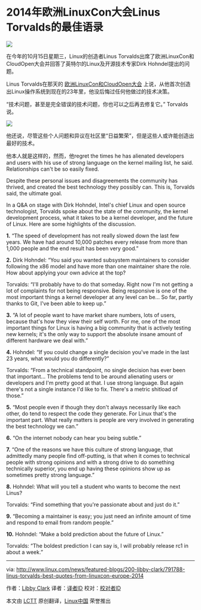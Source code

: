 2014年欧洲LinuxCon大会Linus Torvalds的最佳语录
================================================================================
![](http://www.linux.com/images/stories/41373/Linus-Dirk-2014.jpg)

在今年的10月15日星期三，Linux的创造者Linus Torvalds出席了欧洲LinuxCon和CloudOpen大会并回答了英特尔的Linux及开源技术专家Dirk Hohndel提出的问题。

Linus Torvalds在那天的 [欧洲LinuxCon和CloudOpen大会][1] 上说，从他首次创造出Linux操作系统到现在的23年里，他没后悔过任何他做过的技术决策。

“技术问题，甚至是完全错误的技术问题，你也可以之后再去修复它。” Torvalds说。

![](http://www.linux.com/images/stories/41373/Linus-Torvalds-2014.jpg)

他还说，尽管这些个人问题和异议在社区里“日益繁荣”，但是这些人或许能创造出最好的技术。

他本人就是这样的，然而，他regret the times he has alienated developers and users with his use of strong language on the kernel mailing list, he said. Relationships can't be so easily fixed.

Despite these personal issues and disagreements the community has thrived, and created the best technology they possibly can. This is, Torvalds said, the ultimate goal.

In a Q&A on stage with Dirk Hohndel, Intel's chief Linux and open source technologist, Torvalds spoke about the state of the community, the kernel development process, what it takes to be a kernel developer, and the future of Linux. Here are some highlights of the discussion.

**1.** “The speed of development has not really slowed down the last few years. We have had around 10,000 patches every release from more than 1,000 people and the end result has been very good.”

**2.** Dirk Hohndel: “You said you wanted subsystem maintainers to consider following the x86 model and have more than one maintainer share the role. How about applying your own advice at the top?

Torvalds: “I'll probably have to do that someday. Right now I'm not getting a lot of complaints for not being responsive. Being responsive is one of the most important things a kernel developer at any level can be... So far, partly thanks to Git, I've been able to keep up.”

**3.** “A lot of people want to have market share numbers, lots of users, because that's how they view their self worth. For me, one of the most important things for Linux is having a big community that is actively testing new kernels; it's the only way to support the absolute insane amount of different hardware we deal with.”

**4.** Hohndel: “If you could change a single decision you've made in the last 23 years, what would you do differently?”

Torvalds: “From a technical standpoint, no single decision has ever been that important... The problems tend to be around alienating users or developers and I'm pretty good at that. I use strong language. But again there's not a single instance I'd like to fix. There's a metric shitload of those.”

**5.** “Most people even if though they don't always necessarily like each other, do tend to respect the code they generate. For Linux that's the important part. What really matters is people are very involved in generating the best technology we can.”

**6.** “On the internet nobody can hear you being subtle.”

**7.** “One of the reasons we have this culture of strong language, that admittedly many people find off-putting, is that when it comes to technical people with strong opinions and with a strong drive to do something technically superior, you end up having these opinions show up as sometimes pretty strong language.”

**8.** Hohndel: What will you tell a student who wants to become the next Linus?

Torvalds: “Find something that you're passionate about and just do it.”

**9.** “Becoming a maintainer is easy; you just need an infinite amount of time and respond to email from random people.”

**10.** Hohndel: “Make a bold prediction about the future of Linux.”

Torvalds: “The boldest prediction I can say is, I will probably release rc1 in about a week.”

--------------------------------------------------------------------------------

via: http://www.linux.com/news/featured-blogs/200-libby-clark/791788-linus-torvalds-best-quotes-from-linuxcon-europe-2014

作者：[Libby Clark][a]
译者：[译者ID](https://github.com/译者ID)
校对：[校对者ID](https://github.com/校对者ID)

本文由 [LCTT](https://github.com/LCTT/TranslateProject) 原创翻译，[Linux中国](http://linux.cn/) 荣誉推出

[a]:http://www.linux.com/community/forums/person/41373/catid/200-libby-clark
[1]:http://events.linuxfoundation.org/events/linuxcon-europe
